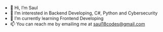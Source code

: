 - 👋 Hi, I’m Saul 
- 👀 I’m interested in Backend Developing, C#, Python and Cybersecurity
- 🌱 I’m currently learning Frontend Developing
- 📫 You can reach me by emailing me at saul18codes@gmail.com

<!---
Saul18flores/Saul18flores is a ✨ special ✨ repository because its `README.md` (this file) appears on your GitHub profile.
You can click the Preview link to take a look at your changes.
--->
